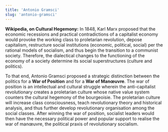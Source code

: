 ```yaml
---
title: 'Antonio Gramsci'
slug: 'antonio-gramsci'
---
```



**Wikipedia, on Cultural Hegemony:**
In 1848, Karl Marx proposed that the economic recessions and practical contradictions of a capitalist economy would provoke the working class to proletarian revolution, depose capitalism, restructure social institutions (economic, political, social) per the rational models of socialism, and thus begin the transition to a communist society. Therefore, the dialectical changes to the functioning of the economy of a society determine its social superstructures (culture and politics).

To that end, Antonio Gramsci proposed a strategic distinction between the politics for a **War of Position** and for a **War of Manœuvre**. The war of position is an intellectual and cultural struggle wherein the anti-capitalist revolutionary creates a proletarian culture whose native value system counters the cultural hegemony of the bourgeoisie. The proletarian culture will increase class consciousness, teach revolutionary theory and historical analysis, and thus further develop revolutionary organisation among the social classes. After winning the war of position, socialist leaders would then have the necessary political power and popular support to realise the war of manœuvre, the political praxis of revolutionary socialism. 

